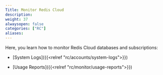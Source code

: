 ```yaml
---
Title: Monitor Redis Cloud
description:
weight: 37
alwaysopen: false
categories: ["RC"]
aliases: 
---
```


Here, you learn how to monitor Redis Cloud databases and subscriptions:

- [System Logs]({{<relref "rc/accounts/system-logs">}})

- [Usage Reports]({{<relref "rc/monitor/usage-reports">}})

